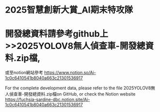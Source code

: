 # 2025智慧創新大賞_AI期末特攻隊
# 開發總資料請參考github上>>2025YOLOV8無人偵查車-開發總資料.zip檔,
或至notion網站參考 https://www.notion.so/Ai-1c0c6410541b8040a663c21301536917

For the complete development data, please refer to the file 2025YOLOV8無人偵查車-開發總資料.zip檔on GitHub, 
or check the Notion website https://fuchsia-sardine-dbc.notion.site/Ai-1c0c6410541b8040a663c21301536917
